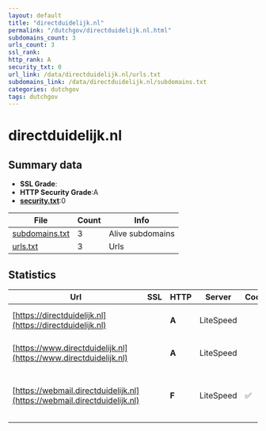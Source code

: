 ```yaml
---
layout: default
title: "directduidelijk.nl"
permalink: "/dutchgov/directduidelijk.nl.html"
subdomains_count: 3
urls_count: 3
ssl_rank: 
http_rank: A
security_txt: 0
url_link: /data/directduidelijk.nl/urls.txt
subdomains_link: /data/directduidelijk.nl/subdomains.txt
categories: dutchgov
tags: dutchgov
---
```



# directduidelijk.nl
## Summary data


 - **SSL Grade**:
 - **HTTP Security Grade**:A
 - **[security.txt](https://www.digitaleoverheid.nl/nieuws/standaard-security-txt-nu-verplicht-voor-overheid/)**:0


| File       | Count | Info |
|------------|-------|------|
|[subdomains.txt](/DutchGovScope/data/directduidelijk.nl/subdomains.txt)|3|Alive subdomains|
|[urls.txt](/DutchGovScope/data/directduidelijk.nl/urls.txt)|3|Urls|


## Statistics


| Url | SSL | HTTP | Server | Cookie | HSTS | CORS | CTO | CSP | XFO | XXP | RP |FP| Tech |Title |
|--------|-------|-------|------|------|------|------|------|------|------|------|------|------|------|------|
|[https://directduidelijk.nl](https://directduidelijk.nl)| | **A**|LiteSpeed| |:white_check_mark: | | |:warning: | :white_check_mark: | :white_check_mark: | :white_check_mark: | :white_check_mark: |HTTP/3 LiteSpeed Plesk|301 Moved Perman...|
|[https://www.directduidelijk.nl](https://www.directduidelijk.nl)| | **A**|LiteSpeed| |:white_check_mark: | | |:warning: | :white_check_mark: | :white_check_mark: | :white_check_mark: | :white_check_mark: |HTTP/3 LiteSpeed Plesk|301 Moved Perman...|
|[https://webmail.directduidelijk.nl](https://webmail.directduidelijk.nl)| | **F**|LiteSpeed|:white_check_mark: | | | | | :white_check_mark: | | :white_check_mark: | |Bootstrap HTTP/3 LiteSpeed PHP:8.2.27 RoundCube|Roundcube Webmai...|



